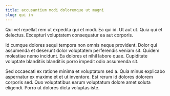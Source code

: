 ```yaml
---
title: accusantium modi doloremque ut magni
slug: qui in
---
```


Qui vel repellat rem ut expedita qui et modi. Ea qui id. Ut aut ut. Quia qui et delectus. Excepturi voluptatem consequatur ea aut corporis.

Id cumque dolores sequi tempora non omnis neque provident. Dolor qui assumenda et deserunt dolor voluptatem perferendis veniam sit. Quidem molestiae nemo incidunt. Ea dolores et nihil labore quae. Cupiditate voluptate blanditiis blanditiis porro impedit odio assumenda sit.

Sed occaecati ex ratione minima et voluptatum sed a. Quia minus explicabo aspernatur ex maxime et et ut inventore. Est rerum id dolores dolorem corporis sed. Quo voluptatibus earum voluptatum dolore amet soluta eligendi. Porro ut dolores dicta voluptas iste.
